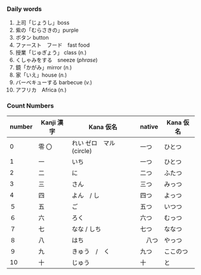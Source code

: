 ### Daily words
1. 上司「じょうし」boss　　
2. 紫の「むらさきの」purple
3. ボタン button
4. ファースト　フード　fast food
5. 授業「じゅぎょう」 class (*n.*)
6. くしゃみをする　sneeze (*phrase*)
7. 鏡「かがみ」mirror (*n.*)
8. 家「いえ」house (*n.*)
9. バーベキューする barbecue (*v.*)
10. アフリカ　Africa (*n.*)


### Count Numbers

| number | Kanji 漢字 | Kana 仮名            | native | Kana 仮名 |
|:-------|----------|--------------------|--------|-------|
| 0      | 零  〇     | れい  ゼロ　マル (circle) | 一つ     | ひとつ     |
| 1      | 一        | いち                 | 一つ     | ひとつ   |
| 2      | 二        | に                  | 二つ     | ふたつ   |
| 3      | 三　       | さん                 | 三つ     | みっつ   |
| 4      | 四        | よん　/ し　            | 四つ     | よっつ   |
| ５      | 五        | ご                  | 五つ     | いつつ   |
| ６      | 六        | ろく                 | 六つ     | むっつ   |
| ７      | 七        | なな / しち            | 七つ     | ななつ   |
| ８      | 八        | はち                 | 　八つ    | やっつ   |
| ９      | 九        | きゅう　/　く            | 九つ     | ここのつ  |
| 10     | 十        | じゅう                | 十      | と     |
